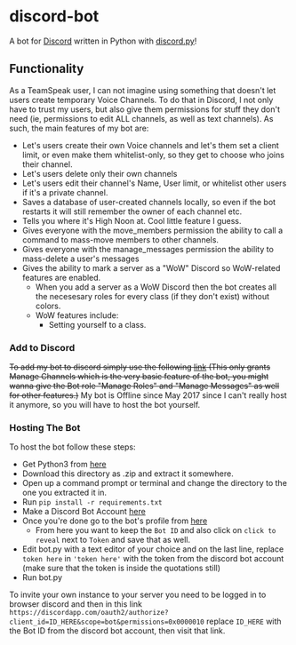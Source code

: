 # discord-bot
A bot for [Discord](https://discordapp.com/) written in Python with [discord.py](https://github.com/Rapptz/discord.py)!

## Functionality
As a TeamSpeak user, I can not imagine using something that doesn't let users create temporary Voice Channels. To do that in Discord, I not only have to trust my users, but also give them permissions for stuff they don't need (ie, permissions to edit ALL channels, as well as text channels).
As such, the main features of my bot are:
* Let's users create their own Voice channels and let's them set a client limit, or even make them whitelist-only, so they get to choose who joins their channel.
* Let's users delete only their own channels
* Let's users edit their channel's Name, User limit, or whitelist other users if it's a private channel.
* Saves a database of user-created channels locally, so even if the bot restarts it will still remember the owner of each channel etc.
* Tells you where it's High Noon at. Cool little feature I guess.
* Gives everyone with the move_members permission the ability to call a command to mass-move members to other channels.
* Gives everyone with the manage_messages permission the ability to mass-delete a user's messages
* Gives the ability to mark a server as a "WoW" Discord so WoW-related features are enabled.
  * When you add a server as a WoW Discord then the bot creates all the necesesary roles for every class (if they don't exist) without colors.
  * WoW features include:
    * Setting yourself to a class.

### Add to Discord
~~To add my bot to discord simply use the following [link](https://discordapp.com/oauth2/authorize?client_id=190034775170351104&scope=bot&permissions=0x0000010)
(This only grants Manage Channels which is the very basic feature of the bot, you might wanna give the Bot role "Manage Roles" and "Manage Messages" as well for other features.)~~
My bot is Offline since May 2017 since I can't really host it anymore, so you will have to host the bot yourself.

### Hosting The Bot
To host the bot follow these steps:
* Get Python3 from [here](https://www.python.org/downloads/)
* Download this directory as .zip and extract it somewhere.
* Open up a command prompt or terminal and change the directory to the one you extracted it in.
* Run `pip install -r requirements.txt`
* Make a Discord Bot Account [here](https://discordapp.com/developers/applications/me/create)
* Once you're done go to the bot's profile from [here](https://discordapp.com/developers/applications/me) 
  * From here you want to keep the `Bot ID` and also click on `click to reveal` next to `Token` and save that as well.
* Edit bot.py with a text editor of your choice and on the last line, replace `token here` in `'token here'` with the token from the discord bot account (make sure that the token is inside the quotations still)
* Run bot.py

To invite your own instance to your server you need to be logged in to browser discord and then in this link `https://discordapp.com/oauth2/authorize?client_id=ID_HERE&scope=bot&permissions=0x0000010` replace `ID_HERE` with the Bot ID from the discord bot account, then visit that link.
